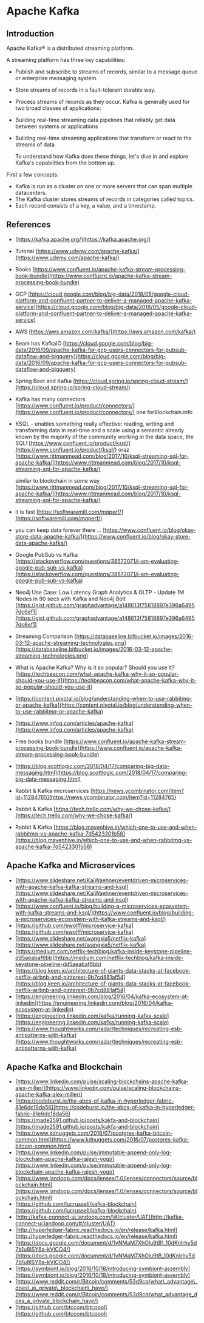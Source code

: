 # Apache Kafka

## Introduction

Apache Kafka® is a distributed streaming platform.

A streaming platform has three key capabilities:

* Publish and subscribe to streams of records, similar to a message queue or enterprise messaging system.
* Store streams of records in a fault-tolerant durable way.
* Process streams of records as they occur. Kafka is generally used for two broad classes of applications:
* Building real-time streaming data pipelines that reliably get data between systems or applications
* Building real-time streaming applications that transform or react to the streams of data

  To understand how Kafka does these things, let's dive in and explore Kafka's capabilities from the bottom up.

First a few concepts:

* Kafka is run as a cluster on one or more servers that can span multiple datacenters.
* The Kafka cluster stores streams of records in categories called topics.
* Each record consists of a key, a value, and a timestamp.

## References

* [https://kafka.apache.org/](https://kafka.apache.org/)
* Tutorial [https://www.udemy.com/apache-kafka/](https://www.udemy.com/apache-kafka/)
* Books [https://www.confluent.io/apache-kafka-stream-processing-book-bundle](https://www.confluent.io/apache-kafka-stream-processing-book-bundle)
* GCP [https://cloud.google.com/blog/big-data/2018/05/google-cloud-platform-and-confluent-partner-to-deliver-a-managed-apache-kafka-service](https://cloud.google.com/blog/big-data/2018/05/google-cloud-platform-and-confluent-partner-to-deliver-a-managed-apache-kafka-service)
* AWS [https://aws.amazon.com/kafka/](https://aws.amazon.com/kafka/) 
* Beam has KafkaIO [https://cloud.google.com/blog/big-data/2016/09/apache-kafka-for-gcp-users-connectors-for-pubsub-dataflow-and-bigquery](https://cloud.google.com/blog/big-data/2016/09/apache-kafka-for-gcp-users-connectors-for-pubsub-dataflow-and-bigquery)
* Spring Boot and Kafka [https://cloud.spring.io/spring-cloud-stream/](https://cloud.spring.io/spring-cloud-stream/)
* Kafka has many connectors [https://www.confluent.io/product/connectors/](https://www.confluent.io/product/connectors/) one forBlockchain.info
* KSQL - enables something really effective: reading, writing and transforming data in real-time and a scale using a semantic already known by the majority of the community working in the data space, the SQL! [https://www.confluent.io/product/ksql/](https://www.confluent.io/product/ksql/) oraz [https://www.rittmanmead.com/blog/2017/10/ksql-streaming-sql-for-apache-kafka/](https://www.rittmanmead.com/blog/2017/10/ksql-streaming-sql-for-apache-kafka/)

  similar to blockchain in some way [https://www.rittmanmead.com/blog/2017/10/ksql-streaming-sql-for-apache-kafka/](https://www.rittmanmead.com/blog/2017/10/ksql-streaming-sql-for-apache-kafka/)

* it is fast [https://softwaremill.com/mqperf/](https://softwaremill.com/mqperf/)
* you can keep data forever there ... [https://www.confluent.io/blog/okay-store-data-apache-kafka/](https://www.confluent.io/blog/okay-store-data-apache-kafka/)
* Google PubSub vs Kafka [https://stackoverflow.com/questions/38572071/i-am-evaluating-google-pub-sub-vs-kafka](https://stackoverflow.com/questions/38572071/i-am-evaluating-google-pub-sub-vs-kafka)
* Neo4j Use Case: Low Latency Graph Analytics & OLTP - Update 1M Nodes in 90 secs with Kafka and Neo4j Bolt [https://gist.github.com/graphadvantage/a148613f75818897e396a64957dc6ef1](https://gist.github.com/graphadvantage/a148613f75818897e396a64957dc6ef1)
* Streaming Comparison [https://databaseline.bitbucket.io/images/2016-03-12-apache-streaming-technologies.png](https://databaseline.bitbucket.io/images/2016-03-12-apache-streaming-technologies.png)
* What is Apache Kafka? Why is it so popular? Should you use it? [https://techbeacon.com/what-apache-kafka-why-it-so-popular-should-you-use-it](https://techbeacon.com/what-apache-kafka-why-it-so-popular-should-you-use-it)
* [https://content.pivotal.io/blog/understanding-when-to-use-rabbitmq-or-apache-kafka](https://content.pivotal.io/blog/understanding-when-to-use-rabbitmq-or-apache-kafka)
* [https://www.infoq.com/articles/apache-kafka](https://www.infoq.com/articles/apache-kafka)
* Free books bundle [https://www.confluent.io/apache-kafka-stream-processing-book-bundle](https://www.confluent.io/apache-kafka-stream-processing-book-bundle)
* [https://blog.scottlogic.com/2018/04/17/comparing-big-data-messaging.html](https://blog.scottlogic.com/2018/04/17/comparing-big-data-messaging.html)
* Rabbit & Kafka microservices [https://news.ycombinator.com/item?id=11284765](https://news.ycombinator.com/item?id=11284765)
* Rabbit & Kafka [https://tech.trello.com/why-we-chose-kafka/](https://tech.trello.com/why-we-chose-kafka/)
* Rabbit & Kafka [https://blog.mavenhive.in/which-one-to-use-and-when-rabbitmq-vs-apache-kafka-7d5423301b58](https://blog.mavenhive.in/which-one-to-use-and-when-rabbitmq-vs-apache-kafka-7d5423301b58)

## Apache Kafka and Microservices

* [https://www.slideshare.net/KaiWaehner/eventdriven-microservices-with-apache-kafka-kafka-streams-and-ksql](https://www.slideshare.net/KaiWaehner/eventdriven-microservices-with-apache-kafka-kafka-streams-and-ksql)
* [https://www.confluent.io/blog/building-a-microservices-ecosystem-with-kafka-streams-and-ksql/](https://www.confluent.io/blog/building-a-microservices-ecosystem-with-kafka-streams-and-ksql/)
* [https://github.com/ewolff/microservice-kafka](https://github.com/ewolff/microservice-kafka)
* [https://www.slideshare.net/wangxia5/netflix-kafka](https://www.slideshare.net/wangxia5/netflix-kafka)
* [https://medium.com/netflix-techblog/kafka-inside-keystone-pipeline-dd5aeabaf6bb](https://medium.com/netflix-techblog/kafka-inside-keystone-pipeline-dd5aeabaf6bb)
* [https://blog.keen.io/architecture-of-giants-data-stacks-at-facebook-netflix-airbnb-and-pinterest-9b7cd881af54](https://blog.keen.io/architecture-of-giants-data-stacks-at-facebook-netflix-airbnb-and-pinterest-9b7cd881af54)
* [https://engineering.linkedin.com/blog/2016/04/kafka-ecosystem-at-linkedin](https://engineering.linkedin.com/blog/2016/04/kafka-ecosystem-at-linkedin)
* [https://engineering.linkedin.com/kafka/running-kafka-scale](https://engineering.linkedin.com/kafka/running-kafka-scale)
* [https://www.thoughtworks.com/radar/techniques/recreating-esb-antipatterns-with-kafka](https://www.thoughtworks.com/radar/techniques/recreating-esb-antipatterns-with-kafka)

## Apache Kafka and Blockchain

* [https://www.linkedin.com/pulse/scaling-blockchains-apache-kafka-alex-miller/](https://www.linkedin.com/pulse/scaling-blockchains-apache-kafka-alex-miller/)
* [https://codeburst.io/the-abcs-of-kafka-in-hyperledger-fabric-81e6dc18da56](https://codeburst.io/the-abcs-of-kafka-in-hyperledger-fabric-81e6dc18da56)
* [https://made2591.github.io/posts/kakfa-and-blockchain](https://made2591.github.io/posts/kakfa-and-blockchain)
* [https://www.kdnuggets.com/2016/07/postgres-kafka-bitcoin-common.html](https://www.kdnuggets.com/2016/07/postgres-kafka-bitcoin-common.html)
* [https://www.linkedin.com/pulse/immutable-append-only-log-blockchain-apache-kafka-rajesh-yogi/](https://www.linkedin.com/pulse/immutable-append-only-log-blockchain-apache-kafka-rajesh-yogi/)
* [https://www.landoop.com/docs/lenses/1.0/lenses/connectors/source/blockchain.html](https://www.landoop.com/docs/lenses/1.0/lenses/connectors/source/blockchain.html)
* [https://github.com/lucrussell/kafka-blockchain](https://github.com/lucrussell/kafka-blockchain)
* [http://kafka-connect-ui.landoop.com/\#/cluster/UAT](http://kafka-connect-ui.landoop.com/#/cluster/UAT)
* [http://hyperledger-fabric.readthedocs.io/en/release/kafka.html](http://hyperledger-fabric.readthedocs.io/en/release/kafka.html)
* [https://docs.google.com/document/d/1vNMaM7XhOlu9tB\_10dKnlrhy5d7b1u8lSY8a-kVjCO4/](https://docs.google.com/document/d/1vNMaM7XhOlu9tB_10dKnlrhy5d7b1u8lSY8a-kVjCO4/)
* [https://symbiont.io/blog/2016/10/18/introducing-symbiont-assembly](https://symbiont.io/blog/2016/10/18/introducing-symbiont-assembly)
* [https://www.reddit.com/r/Bitcoin/comments/53d9cq/what\_advantage\_does\_a\_private\_blockchain\_have/](https://www.reddit.com/r/Bitcoin/comments/53d9cq/what_advantage_does_a_private_blockchain_have/)
* [https://github.com/btccom/btcpool](https://github.com/btccom/btcpool)

